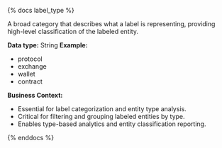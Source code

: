 {% docs label_type %}

A broad category that describes what a label is representing, providing high-level classification of the labeled entity.

**Data type:** String
**Example:**
- protocol
- exchange
- wallet
- contract

**Business Context:**
- Essential for label categorization and entity type analysis.
- Critical for filtering and grouping labeled entities by type.
- Enables type-based analytics and entity classification reporting.

{% enddocs %}